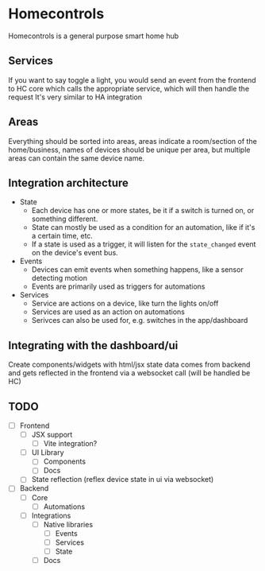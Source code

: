 # Homecontrols

Homecontrols is a general purpose smart home hub

## Services

If you want to say toggle a light, you would send an event from the frontend to HC core which calls the appropriate service, which will then handle the request
It's very similar to HA integration

## Areas

Everything should be sorted into areas, areas indicate a room/section of the home/business, names of devices should be unique per area,
but multiple areas can contain the same device name.

## Integration architecture

- State
  - Each device has one or more states, be it if a switch is turned on, or something different.
  - State can mostly be used as a condition for an automation, like if it's a certain time, etc.
  - If a state is used as a trigger, it will listen for the `state_changed` event on the device's event bus.
- Events
  - Devices can emit events when something happens, like a sensor detecting motion
  - Events are primarily used as triggers for automations
- Services
  - Service are actions on a device, like turn the lights on/off
  - Services are used as an action on automations
  - Serivces can also be used for, e.g. switches in the app/dashboard

## Integrating with the dashboard/ui

Create components/widgets with html/jsx state data comes from backend and gets reflected in the frontend via a websocket call (will be handled be HC)

## TODO
- [ ] Frontend
  - [ ] JSX support
    - [ ] Vite integration?
  - [ ] UI Library
    - [ ] Components
    - [ ] Docs
  - [ ] State reflection (reflex device state in ui via websocket)
- [ ] Backend
  - [ ] Core
    - [ ] Automations
  - [ ] Integrations
    - [ ] Native libraries
      - [ ] Events
      - [ ] Services
      - [ ] State
    - [ ] Docs  